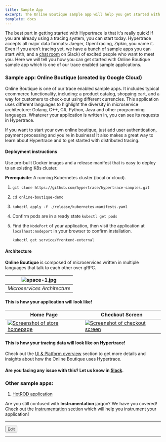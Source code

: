 ```yaml
---
title: Sample App
excerpt: The Online Boutique sample app will help you get started with Hypertrace. 
template: docs
---
```


The best part in getting started with Hypertrace is that it's really quick! If you are already using a tracing system, you can start today. Hypertrace accepts all major data formats: Jaeger, OpenTracing, Zipkin, you name it. Even if you aren’t tracing yet, we have a bunch of sample apps you can start with, and a [chat room](https://www.hypertrace.org/get-started) on Slack) of excited people who want to meet you. Here we will tell you how you can get started with Online Boutique sample app which is one of our trace enabled sample applications.

### Sample app: Online Boutique (created by Google Cloud)

Online Boutique is one of our trace enabled sample apps. It includes typical ecommerce functionality, including: a product catalog, shopping cart, and a way for customers to check-out using different currencies. This application uses different languages to highlight the diversity in microservice architecture: Golang, C++, C#, Python, Java and other programming languages. Whatever your application is written in, you can see its requests in Hypertrace.

If you want to start your own online boutique, just add user authentication, payment processing and you're in business! It also makes a great way to learn about Hypertrace and to get started with distributed tracing. 

#### Deployment instructions

Use pre-built Docker images and a release manifest that is easy to deploy to an existing K8s cluster.

**Prerequisite**: A running Kubernetes cluster (local or cloud).

1. `git clone https://github.com/hypertrace/hypertrace-samples.git`
2. `cd online-boutique-demo`
2. `kubectl apply -f ./release/kubernetes-manifests.yaml`
3. Confirm pods are in a ready state `kubectl get pods` 
4. Find the `NodePort` of your application, then visit the application at `localhost:nodeport` in your
   browser to confirm installation. 

   ```sh
   kubectl get service/frontend-external
   ```

#### Architecture

**Online Boutique** is composed of microservices written in multiple languages that talk to each other over gRPC.

| ![space-1.jpg](https://s3.amazonaws.com/fininity.tech/DT/architecture-diagram.png) | 
|:--:| 
| *Microservices Architecture* |


#### This is how your application will look like!

| Home Page                                                                                                         | Checkout Screen                                                                                                    |
| ----------------------------------------------------------------------------------------------------------------- | ------------------------------------------------------------------------------------------------------------------ |
| [![Screenshot of store homepage](https://s3.amazonaws.com/fininity.tech/online-boutique-frontend-1-min.png)]() | [![Screenshot of checkout screen](https://s3.amazonaws.com/fininity.tech/DT/online-boutique-frontend-2.png)]() |


#### This is how your tracing data will look like on Hypertrace! 

Check out the [UI & Platform overview](https://docs.hypertrace.org/platform-ui/) section to get more details and insights about how the Online Boutique uses Hypertrace. 


#### Are you facing any issue with this? Let us know in [Slack](https://www.hypertrace.org/get-started).

### Other sample apps:
1. [HotROD application](https://github.com/hypertrace/hypertrace-samples/tree/main/hotrod)

Are you still confused with **Instrumentation** jargon? We have you covered! Check out the [Instrumentation](https://docs.hypertrace.org/instrumentation/) section which will help you instrument your application! 

***

<a href="https://github.com/hypertrace/hypertrace-docs-website/tree/main/src/pages/sample-app/index.md">
<button type="button">Edit</button></a>


***


